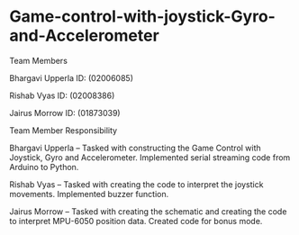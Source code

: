 # Game-control-with-joystick-Gyro-and-Accelerometer
Team Members

Bhargavi Upperla ID: (02006085)

Rishab Vyas ID: (02008386)

Jairus Morrow ID: (01873039)



Team Member Responsibility

Bhargavi Upperla – Tasked with constructing the Game Control with Joystick, Gyro and Accelerometer. Implemented serial streaming code from Arduino to Python.

Rishab Vyas – Tasked with creating the code to interpret the joystick movements. Implemented buzzer function.

Jairus Morrow – Tasked with creating the schematic and creating the code to interpret MPU-6050 position data. Created code for bonus mode.
